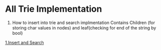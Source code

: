 # All Trie Implementation
   1. How to insert into trie and search implmentation Contains Children (for storing char values in nodes) and leaf(checking for end of the string by bool) 
    
  <a href="https://github.com/teja963/DSA_All_Models/blob/master/Trie/1_insert_and_search.cpp" >1.Insert and Search</a>

